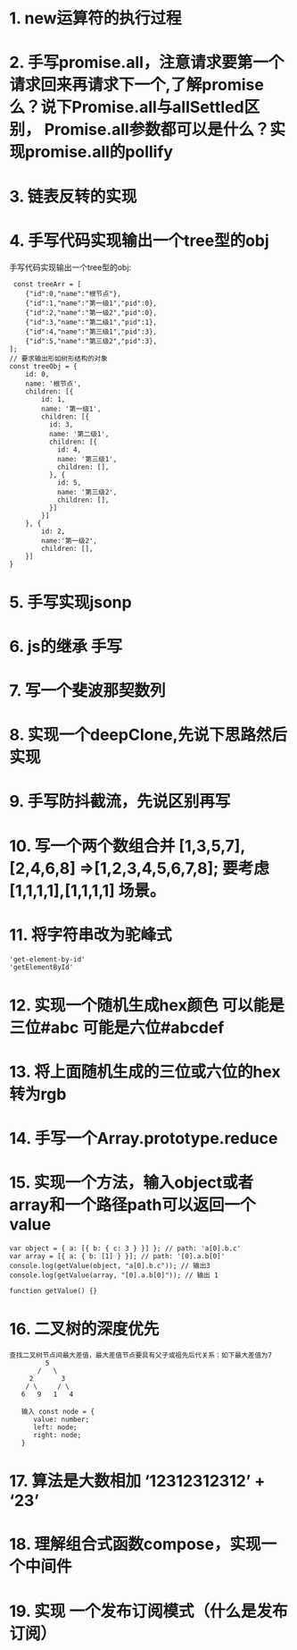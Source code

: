 # 1. new运算符的执行过程
# 2. 手写promise.all，注意请求要第一个请求回来再请求下一个,了解promise么？说下Promise.all与allSettled区别， Promise.all参数都可以是什么？实现promise.all的pollify
# 3. 链表反转的实现
# 4. 手写代码实现输出一个tree型的obj
手写代码实现输出一个tree型的obj:
```
 const treeArr = [
    {"id":0,"name":"根节点"},
    {"id":1,"name":"第一级1","pid":0},
    {"id":2,"name":"第一级2","pid":0},
    {"id":3,"name":"第二级1","pid":1},
    {"id":4,"name":"第三级1","pid":3},
    {"id":5,"name":"第三级2","pid":3},
];
// 要求输出形如树形结构的对象
const treeObj = {
    id: 0,
    name: '根节点',
    children: [{
        id: 1,
        name: '第一级1',
        children: [{
          id: 3,
          name: '第二级1',
          children: [{
            id: 4,
            name: '第三级1',
            children: [],
          }, {
            id: 5,
            name: '第三级2',
            children: [],
          }]
        }]
    }, {
        id: 2,
        name:'第一级2',
        children: [],
    }]
}
```

# 5. 手写实现jsonp
# 6. js的继承 手写
# 7. 写一个斐波那契数列
# 8. 实现一个deepClone,先说下思路然后实现
# 9. 手写防抖截流，先说区别再写
# 10. 写一个两个数组合并 [1,3,5,7], [2,4,6,8] =>[1,2,3,4,5,6,7,8]; 要考虑[1,1,1,1],[1,1,1,1] 场景。

# 11. 将字符串改为驼峰式
```
'get-element-by-id'
'getElementById'

```
# 12. 实现一个随机生成hex颜色 可以能是三位#abc 可能是六位#abcdef

# 13. 将上面随机生成的三位或六位的hex转为rgb
# 14. 手写一个Array.prototype.reduce
# 15. 实现一个方法，输入object或者array和一个路径path可以返回一个value
```
var object = { a: [{ b: { c: 3 } }] }; // path: 'a[0].b.c'
var array = [{ a: { b: [1] } }]; // path: '[0].a.b[0]'
console.log(getValue(object, "a[0].b.c")); // 输出3
console.log(getValue(array, "[0].a.b[0]")); // 输出 1

function getValue() {}
```

# 16. 二叉树的深度优先
```
查找二叉树节点间最大差值，最大差值节点要具有父子或祖先后代关系：如下最大差值为7
         5
       /   \
     2       3
    / \     / \
   6   9   1   4

   输入 const node = {
      value: number;
      left: node;
      right: node;
   }

```

# 17. 算法是大数相加 ‘12312312312’ + ‘23’
# 18. 理解组合式函数compose，实现一个中间件
# 19. 实现 一个发布订阅模式（什么是发布订阅）